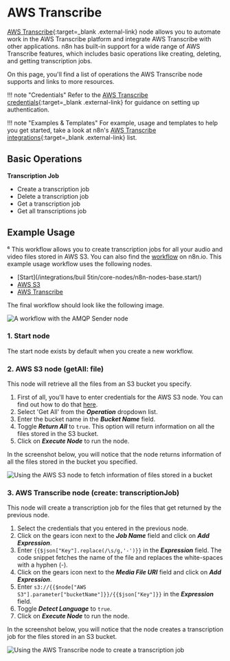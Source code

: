 # AWS Transcribe

[AWS Transcribe](https://aws.amazon.com/transcribe/){:target=_blank .external-link} node allows you to automate work in the AWS Transcribe platform and integrate AWS Transcribe with other applications. n8n has built-in support for a wide range of AWS Transcribe features, which includes basic operations like creating, deleting, and getting transcription jobs.

On this page, you'll find a list of operations the AWS Transcribe node supports and links to more resources.

!!! note "Credentials"
  Refer to the [AWS Transcribe credentials](https://docs.n8n.io/integrations/builtin/credentials/aws/){:target=_blank .external-link} for guidance on setting up authentication. 

!!! note "Examples & Templates"
  For example, usage and templates to help you get started, take a look at n8n's [AWS Transcribe integrations](https://n8n.io/integrations/aws-transcribe/){:target=_blank .external-link} list.





## Basic Operations

**Transcription Job**
- Create a transcription job
- Delete a transcription job
- Get a transcription job
- Get all transcriptions job


## Example Usage
⁶
This workflow allows you to create transcription jobs for all your audio and video files stored in AWS S3. You can also find the [workflow](https://n8n.io/workflows/1111) on n8n.io. This example usage workflow uses the following nodes.
- [Start](/integrations/buil           5tin/core-nodes/n8n-nodes-base.start/)
- [AWS S3](/integrations/builtin/app-nodes/n8n-nodes-base.awsS3/)
- [AWS Transcribe]()

The final workflow should look like the following image.

![A workflow with the AMQP Sender node](/_images/integrations/builtin/app-nodes/awstranscribe/workflow.png)

### 1. Start node

The start node exists by default when you create a new workflow.

### 2. AWS S3 node (getAll: file)

This node will retrieve all the files from an S3 bucket you specify.

1. First of all, you'll have to enter credentials for the AWS S3 node. You can find out how to do that [here](/integrations/builtin/credentials/aws/).
2. Select 'Get All' from the ***Operation*** dropdown list.
3. Enter the bucket name in the ***Bucket Name*** field.
4. Toggle ***Return All*** to `true`. This option will return information on all the files stored in the S3 bucket.
5. Click on ***Execute Node*** to run the node.

In the screenshot below, you will notice that the node returns information of all the files stored in the bucket you specified.

![Using the AWS S3 node to fetch information of files stored in a bucket](/_images/integrations/builtin/app-nodes/awstranscribe/awss3_node.png)

### 3. AWS Transcribe node (create: transcriptionJob)

This node will create a transcription job for the files that get returned by the previous node.

1. Select the credentials that you entered in the previous node.
2. Click on the gears icon next to the ***Job Name*** field and click on ***Add Expression***.
3. Enter `{{$json["Key"].replace(/\s/g,'-')}}` in the ***Expression*** field. The code snippet fetches the name of the file and replaces the white-spaces with a hyphen (-).
4. Click on the gears icon next to the ***Media File URI*** field and click on ***Add Expression***.
5. Enter `s3://{{$node["AWS S3"].parameter["bucketName"]}}/{{$json["Key"]}}` in the ***Expression*** field.
6. Toggle ***Detect Language*** to `true`.
7. Click on ***Execute Node*** to run the node.

In the screenshot below, you will notice that the node creates a transcription job for the files stored in an S3 bucket.

![Using the AWS Transcribe node to create a transcription job](/_images/integrations/builtin/app-nodes/awstranscribe/awstranscribe_node.png)
